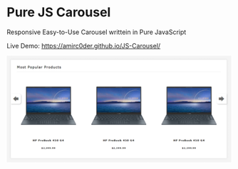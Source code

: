 # Pure JS Carousel 
Responsive Easy-to-Use Carousel writtein in Pure JavaScript 

Live Demo:
https://amirc0der.github.io/JS-Carousel/

![Carousel's preview](thumb.png)

